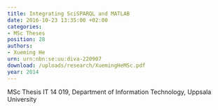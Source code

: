 ```yaml
---
title: Integrating SciSPARQL and MATLAB
date: 2016-10-23 13:35:00 +02:00
categories:
- MSc Theses
position: 28
authors:
- Xueming He
urn: urn:nbn:se:uu:diva-220907
download: /uploads/research/XuemingHeMSc.pdf
year: 2014
---
```


MSc Thesis IT 14 019, Department of Information Technology, Uppsala University
